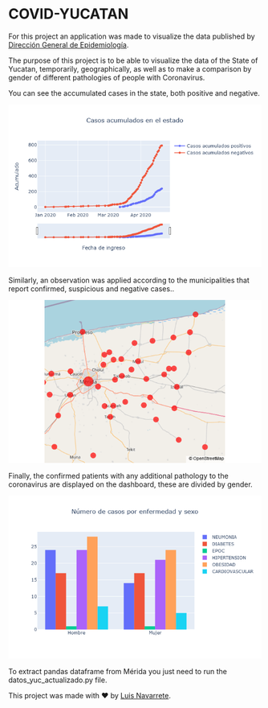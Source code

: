 # COVID-YUCATAN
<p>
  For this project an application was made to visualize the data published by <a href = 'https://www.gob.mx/salud/documentos/datos-abiertos-152127'>Dirección General de Epidemiología</a>.
</p>

The purpose of this project is to be able to visualize the data of the State of Yucatan, temporarily, geographically, as well as to make a comparison by gender of different pathologies of people with Coronavirus.


<p>
  You can see the accumulated cases in the state, both positive and negative.
</p>

<div align = 'center'>
  <img src = 'https://github.com/Luisbaduy97/COVID-YUCATAN/blob/master/acumulado.png'>
</div>

<p>
  Similarly, an observation was applied according to the municipalities that report confirmed, suspicious and negative cases..
</p>

<div align = 'center'>
  <img src = 'https://github.com/Luisbaduy97/COVID-YUCATAN/blob/master/mapa.png'>
</div>

<p>
  Finally, the confirmed patients with any additional pathology to the coronavirus are displayed on the dashboard, these are divided by gender.
</p>

<div align = 'center'>
  <img src = 'https://github.com/Luisbaduy97/COVID-YUCATAN/blob/master/enfermedades.png'>
</div>

To extract pandas dataframe from Mérida you just need to run the datos_yuc_actualizado.py file.


This project was made with :heart: by <a href='https://www.linkedin.com/in/luis-navarrete-baduy-53bb30176/'>Luis Navarrete</a>.
